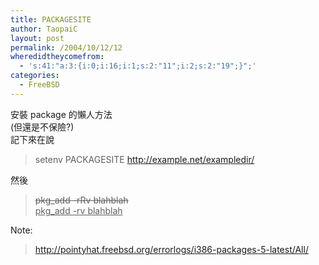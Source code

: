 ```yaml
---
title: PACKAGESITE
author: TaopaiC
layout: post
permalink: /2004/10/12/12
wheredidtheycomefrom:
  - 's:41:"a:3:{i:0;i:16;i:1;s:2:"11";i:2;s:2:"19";}";'
categories:
  - FreeBSD
---
```

安裝 package 的懶人方法  
(但還是不保險?)  
記下來在說

<!--more-->

> setenv PACKAGESITE http://example.net/exampledir/ 

然後

> <del>pkg_add -rRv blahblah</del>  
> <ins title="we should record the installation of a package" datetime="2004-9-12T20:56:36--8:00" cite="http://gslin.org/?p=62">pkg_add -rv blahblah</ins> 

Note:

> http://pointyhat.freebsd.org/errorlogs/i386-packages-5-latest/All/
